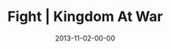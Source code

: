---
layout: message
category: message
series: "Kingdom Come"
title: "Fight | Kingdom At War"
date: 2013-11-02-00-00
message_id: 829
audio: "http://s3.amazonaws.com/crossroads-media/media/legacy/mp3/110213Web.mp3"
audio-duration: "41:51"
description: ""
video: "https://s3.amazonaws.com/crossroadsvideomessages/110213Web.mp4"
video-duration: "41:51"
video-image: "http://s3.amazonaws.com/crossroads-media/images/legacy/content/110213 BT 640x360.jpg"
program: "http://s3.amazonaws.com/crossroads-media/media/legacy/documents/KingdomProgram_Week4_LO.pdf"
explicit: "N"
---